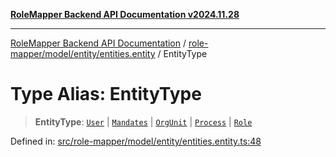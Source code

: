 [**RoleMapper Backend API Documentation v2024.11.28**](../../../../../README.md)

***

[RoleMapper Backend API Documentation](../../../../../modules.md) / [role-mapper/model/entity/entities.entity](../README.md) / EntityType

# Type Alias: EntityType

> **EntityType**: [`User`](../../user.entity/classes/User.md) \| [`Mandates`](../../mandates.entity/classes/Mandates.md) \| [`OrgUnit`](../../org-unit.entity/classes/OrgUnit.md) \| [`Process`](../../process.entity/classes/Process.md) \| [`Role`](../../roles.entity/classes/Role.md)

Defined in: [src/role-mapper/model/entity/entities.entity.ts:48](https://github.com/FlowCraft-AG/RoleMapper/blob/3cef41945a7433078df8de15ae023cbf018d74ba/backend/src/role-mapper/model/entity/entities.entity.ts#L48)

